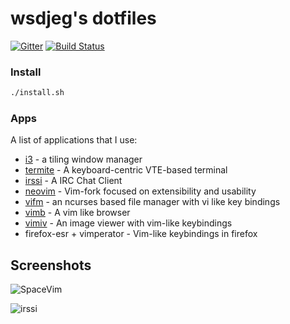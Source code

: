# wsdjeg's dotfiles

[![Gitter](https://badges.gitter.im/wsdjeg/DotFiles.svg)](https://gitter.im/wsdjeg/DotFiles?utm_source=badge&utm_medium=badge&utm_campaign=pr-badge)
[![Build Status](https://travis-ci.org/wsdjeg/DotFiles.svg?branch=master)](https://travis-ci.org/wsdjeg/DotFiles)

### Install

```sh
./install.sh
```

### Apps

A list of applications that I use:

- [i3](https://i3wm.org/) - a tiling window manager
- [termite](https://github.com/thestinger/termite) - A keyboard-centric VTE-based terminal
- [irssi](https://irssi.org/) - A IRC Chat Client
- [neovim](https://neovim.io/) - Vim-fork focused on extensibility and usability 
- [vifm](https://vifm.info/) - an ncurses based file manager with vi like key bindings
- [vimb](https://fanglingsu.github.io/vimb/) - A vim like browser
- [vimiv](http://karlch.github.io/vimiv/) - An image viewer with vim-like keybindings
- firefox-esr + vimperator - Vim-like keybindings in firefox

## Screenshots

![SpaceVim](https://user-images.githubusercontent.com/13142418/32991414-145bcade-cd76-11e7-81d4-9cb2107ab421.png)

![irssi](https://user-images.githubusercontent.com/13142418/32991690-51397e6a-cd7b-11e7-8b98-b5db89798a19.png)
